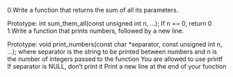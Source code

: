 0.Write a function that returns the sum of all its parameters.

Prototype: int sum_them_all(const unsigned int n, ...);
If n == 0, return 0 
1.Write a function that prints numbers, followed by a new line.

Prototype: void print_numbers(const char *separator, const unsigned int n, ...);
where separator is the string to be printed between numbers
and n is the number of integers passed to the function
You are allowed to use printf
If separator is NULL, don’t print it
Print a new line at the end of your function
